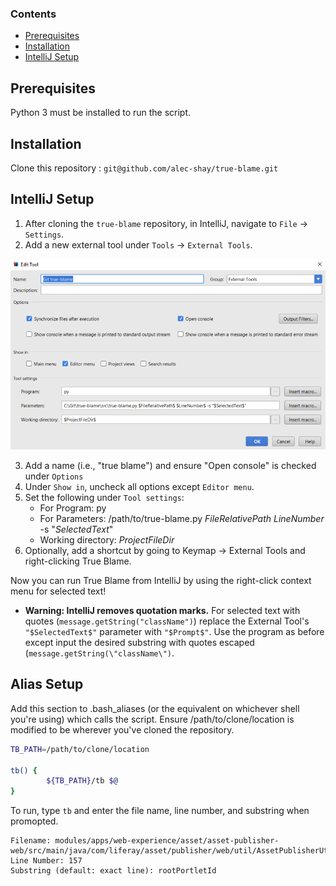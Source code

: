 ### Contents
- [Prerequisites](#prerequisites)
- [Installation](#installation)
- [IntelliJ Setup](#intellij)

## Prerequisites
Python 3 must be installed to run the script.

## Installation
Clone this repository : 
`git@github.com/alec-shay/true-blame.git`

<a name="intellij" />

## IntelliJ Setup

1. After cloning the `true-blame` repository, in IntelliJ, navigate to `File` -> `Settings`.
2. Add a new external tool under `Tools` -> `External Tools`.

![External Tools screenshot](https://github.com/Alec-Shay/true-blame/blob/master/img/IntelliJExternalToolSetup.png)

3. Add a name (i.e., "true blame") and ensure "Open console" is checked under `Options`
4. Under `Show in`, uncheck all options except `Editor menu`.
5. Set the following under `Tool settings`:
   - For Program: py
   - For Parameters: /path/to/true-blame.py $FileRelativePath$ $LineNumber$ -s "$SelectedText$"
   - Working directory: $ProjectFileDir$
6. Optionally, add a shortcut by going to Keymap -> External Tools and right-clicking True Blame.

Now you can run True Blame from IntelliJ by using the right-click context menu for selected text!

- **Warning: IntelliJ removes quotation marks.**  For selected text with quotes (`message.getString("className")`) replace the External Tool's `"$SelectedText$"` parameter with `"$Prompt$"`.  Use the program as before except input the desired substring with quotes escaped (`message.getString(\"className\")`.

## Alias Setup
Add this section to .bash_aliases (or the equivalent on whichever shell you're using) which calls the script.  Ensure /path/to/clone/location is modified to be wherever you've cloned the repository.

```bash
TB_PATH=/path/to/clone/location

tb() {
        ${TB_PATH}/tb $@
}
```

To run, type `tb` and enter the file name, line number, and substring when promopted.  
```
Filename: modules/apps/web-experience/asset/asset-publisher-web/src/main/java/com/liferay/asset/publisher/web/util/AssetPublisherUtil.java
Line Number: 157
Substring (default: exact line): rootPortletId
```